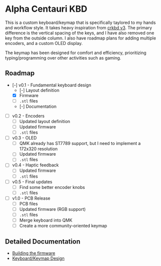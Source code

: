 # Alpha Centauri KBD

This is a custom keyboard/keymap that is specifically taylored to my hands and workflow style. It takes heavy inspiration from [crkbd v3](https://github.com/foostan/crkbd). The primary difference is the vertical spacing of the keys, and I have also removed one key from the outside column. I also have roadmap plans for adding multiple encoders, and a custom OLED display.

The keymap has been designed for comfort and efficiency, prioritizing typing/programming over other activities such as gaming. 

## Roadmap

- [-] v0.1 - Fundamental keyboard design
  - [-] Layout definition
  - [x] Firmware
  - [ ] `.stl` files
  - [-] Documentation
- [ ] v0.2 - Encoders
  - [ ] Updated layout definition
  - [ ] Updated firmware
  - [ ] `.stl` files
- [ ] v0.3 - OLED
  - [ ] QMK already has ST7789 support, but I need to implement a 172x320 resolution
  - [ ] Updated firmware
  - [ ] `.stl` files
- [ ] v0.4 - Haptic feedback
  - [ ] Updated firmware
  - [ ] `.stl` files
- [ ] v0.5 - Final updates
  - [ ] Find some better encoder knobs
  - [ ] `.stl` files
- [ ] v1.0 - PCB Release
  - [ ] PCB files
  - [ ] Updated firmware (RGB support)
  - [ ] `.stl` files
  - [ ] Merge keyboard into QMK
  - [ ] Create a more community-oriented keymap

## Detailed Documentation

- [Building the firmware](docs/building.md)
- [Keyboard/Keymap Design](docs/design.md)

